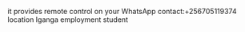 it provides remote control on your WhatsApp 
contact:+256705119374
location Iganga
employment student

